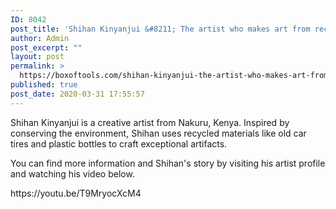```yaml
---
ID: 8042
post_title: 'Shihan Kinyanjui &#8211; The artist who makes art from recycled tires'
author: Admin
post_excerpt: ""
layout: post
permalink: >
  https://boxoftools.com/shihan-kinyanjui-the-artist-who-makes-art-from-recycled-tires/
published: true
post_date: 2020-03-31 17:55:57
---
```

<!-- wp:paragraph -->
<p>Shihan Kinyanjui is a creative artist from Nakuru, Kenya. Inspired by conserving the environment, Shihan uses recycled materials like old car tires and plastic bottles to craft exceptional artifacts.<br></p>
<!-- /wp:paragraph -->		
				<a data-elementor-lightbox-slideshow="all" href="https://boxoftools.com/wp-content/uploads/2020/03/DSC_1070-Large.jpg">
														</a>
				<a data-elementor-lightbox-slideshow="all" href="https://boxoftools.com/wp-content/uploads/2020/03/DSC_1065-Large.jpg">
														</a>
				<a data-elementor-lightbox-slideshow="all" href="https://boxoftools.com/wp-content/uploads/2020/03/DSC_0966-Large.jpg">
														</a>
				<a data-elementor-lightbox-slideshow="all" href="https://boxoftools.com/wp-content/uploads/2020/03/DSC_0961-Large.jpg">
														</a>
		<p>You can find more information and Shihan's story by visiting his artist profile and watching his video below.</p>https://youtu.be/T9MryocXcM4
